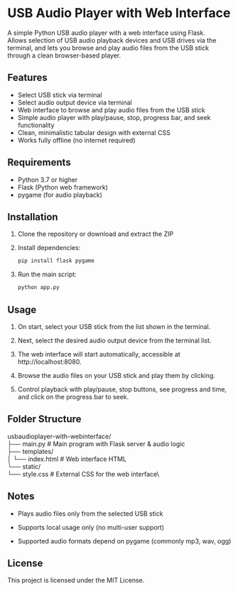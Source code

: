 # USB Audio Player with Web Interface

A simple Python USB audio player with a web interface using Flask.  
Allows selection of USB audio playback devices and USB drives via the terminal, and lets you browse and play audio files from the USB stick through a clean browser-based player.


## Features

- Select USB stick via terminal  
- Select audio output device via terminal  
- Web interface to browse and play audio files from the USB stick  
- Simple audio player with play/pause, stop, progress bar, and seek functionality  
- Clean, minimalistic tabular design with external CSS  
- Works fully offline (no internet required)  

## Requirements

- Python 3.7 or higher  
- Flask (Python web framework)  
- pygame (for audio playback)  


## Installation

1. Clone the repository or download and extract the ZIP  
2. Install dependencies:

   ```bash
   pip install flask pygame

3. Run the main script:

   ```bash
   python app.py

## Usage

   1. On start, select your USB stick from the list shown in the terminal.

   2. Next, select the desired audio output device from the terminal list.

   3. The web interface will start automatically, accessible at http://localhost:8080.

   4. Browse the audio files on your USB stick and play them by clicking.

   5. Control playback with play/pause, stop buttons, see progress and time, and click on the progress bar to seek.

## Folder Structure

usbaudioplayer-with-webinterface/\
├── main.py               # Main program with Flask server & audio logic\
├── templates/\
│   └── index.html        # Web interface HTML\
└── static/\
    └── style.css         # External CSS for the web interface\

## Notes

   - Plays audio files only from the selected USB stick

   - Supports local usage only (no multi-user support)

   - Supported audio formats depend on pygame (commonly mp3, wav, ogg)
     
## License

This project is licensed under the MIT License.
